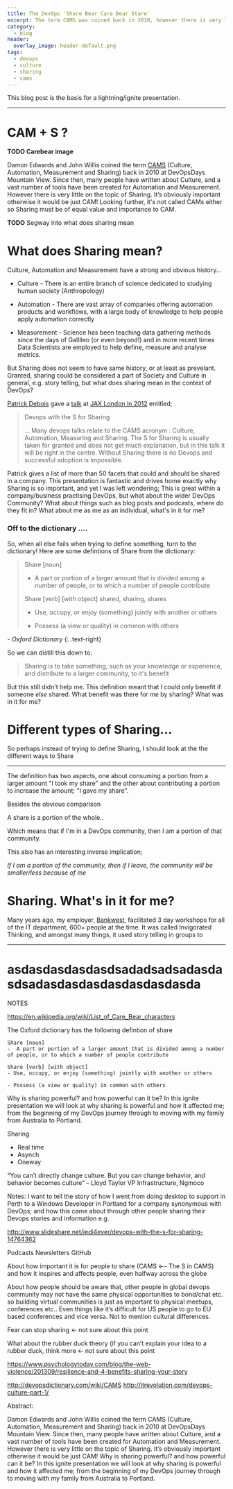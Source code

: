 ```yaml
---
title: The DevOps 'Share Bear Care Bear Stare'
excerpt: The term CAMS was coined back in 2010, however there is very little on the topic of sharing. Why is sharing powerful? and how powerful can it be?
category:
  - blog
header:
  overlay_image: header-default.png
tags:
  - devops
  - culture
  - sharing
  - cams
---
```


This blog post is the basis for a lightning/ignite presentation.

---

# CAM + S ?
**TODO Carebear image**

Damon Edwards and John Willis coined the term [CAMS](http://itrevolution.com/devops-culture-part-1/) (Culture, Automation, Measurement and Sharing) back in 2010 at DevOpsDays Mountain View.  Since then, many people have written about Culture, and a vast number of tools have been created for Automation and Measurement.  However there is very little on the topic of Sharing. It’s obviously important otherwise it would be just CAM! Looking further, it's not called CAMs either so Sharing must be of equal value and importance to CAM.

**TODO** Segway into what does sharing mean

# What does Sharing mean?

Culture, Automation and Measurement have a strong and obvious history...

* Culture - There is an entire branch of science dedicated to studying human society (Anthropology)

* Automation - There are vast array of companies offering automation products and workflows, with a large body of knowledge to help people apply automation correctly

* Measurement - Science has been teaching data gathering methods since the days of Gallileo (or even beyond!) and in more recent times Data Scientists are employed to help define, measure and analyse metrics.

But Sharing does not seem to have same history, or at least as prevelant.  Granted, sharing could be considered a part of Society and Culture in general, e.g. story telling, but what does sharing mean in the context of DevOps?

[Patrick Debois](http://www.jedi.be/) gave a [talk](http://www.slideshare.net/jedi4ever/devops-with-the-s-for-sharing-14764362) at [JAX London in 2012](https://www.youtube.com/watch?v=j2EVXvqwKwY) entitled;

> Devops with the S for Sharing
>
> ... Many devops talks relate to the CAMS acronym : Culture, Automation, Measuring and Sharing. The S for Sharing is usually taken for granted and does not get much explanation, but in this talk it will be right in the centre. Without Sharing there is no Devops and successful adoption is impossible.

Patrick gives a list of more than 50 facets that could and _should_ be shared in a company.  This presentation is fantastic and drives home exactly why Sharing is so important, and yet I was left wondering; This is great within a company/business practising DevOps, but what about the wider DevOps Community? What about things such as blog posts and podcasts, where do they fit in? What about me as me as an individual, what's in it for me?

### Off to the dictionary ....

So, when all else fails when trying to define something, turn to the dictionary! Here are some defintions of Share from the dictionary:
> Share [noun]
>
> -  A part or portion of a larger amount that is divided among a number of people, or to which a number of people contribute
>
> Share [verb] [with object]
> shared, sharing, shares
>
> - Use, occupy, or enjoy (something) jointly with another or others
>
> - Possess (a view or quality) in common with others

_- Oxford Dictionary_
{: .text-right}

So we can distill this down to:

> Sharing is to take something, such as your knowledge or experience, and distribute to a larger community, to it's benefit

But this still didn't help me.  This definition meant that I could only benefit if someone _else_ shared.  What benefit was there for _me_ by sharing?  What was in it for me?


# Different types of Sharing...

So perhaps instead of trying to define Sharing, I should look at the the different ways to Share



---
The definition has two aspects, one about consuming a portion from a larger amount "I took my share" and the other about contributing a portion to increase the amount; "I gave my share".

Besides the obvious comparison





A share is a portion of the whole..


Which means that if I'm in a DevOps community, then I am a portion of that community.

  This also has an interesting inverse implication;

_If I am a portion of the community, then if I leave, the community will be smaller/less because of me_





# Sharing.  What's in it for me?



Many years ago, my employer, [Bankwest](https://www.bankwest.com.au), facilitated 3 day workshops for all of the IT department, 600+ people at the time.  It was called Invigorated Thinking, and amongst many things, it used story telling in groups to



---

# asdasdasdasdasdsadadsadsadasdasdsadasdasdasdasdasdasdasda

NOTES

https://en.wikipedia.org/wiki/List_of_Care_Bear_characters

The Oxford dictionary has the following defintion of share

```
Share [noun]
-  A part or portion of a larger amount that is divided among a number of people, or to which a number of people contribute

Share [verb] [with object]
- Use, occupy, or enjoy (something) jointly with another or others

- Possess (a view or quality) in common with others
```

Why is sharing powerful? and how powerful can it be? In this ignite presentation we will look at why sharing is powerful and how it affected me; from the beginning of my DevOps journey through to moving with my family from Australia to Portland.

Sharing
* Real time
* Asynch
* Oneway


“You can’t directly change culture. But you can change behavior, and behavior becomes culture” – Lloyd Taylor VP Infrastructure, Ngmoco

Notes:
I want to tell the story of how I went from doing desktop to support in Perth to a Windows Developer in Portland for a company synonymous with DevOps; and how this came about through other people sharing their Devops stories and information e.g.

http://www.slideshare.net/jedi4ever/devops-with-the-s-for-sharing-14764362

Podcasts
Newsletters
GitHub

About how important it is for people to share (CAMS ←- The S in CAMS) and how it inspires and affects people, even halfway across the globe

About how people should be aware that, other people in global devops community may not have the same physical opportunities to bond/chat etc. so building virtual communities is just as important to physical meetups, conferences etc..  Even things like it’s difficult for US people to go to EU based conferences and vice versa. Not to mention cultural differences.

Fear can stop sharing ← not sure about this point

What about the rubber duck theory (if you can’t explain your idea to a rubber duck, think more  ← not sure about this point


https://www.psychologytoday.com/blog/the-web-violence/201309/resilience-and-4-benefits-sharing-your-story

http://devopsdictionary.com/wiki/CAMS
http://itrevolution.com/devops-culture-part-1/


Abstract:

Damon Edwards and John Willis coined the term CAMS (Culture, Automation, Measurement and Sharing) back in 2010 at DevOpsDays Mountain View.  Since then, many people have written about Culture, and a vast number of tools have been created for Automation and Measurement.  However there is very little on the topic of Sharing. It’s obviously important otherwise it would be just CAM! Why is sharing powerful? and how powerful can it be? In this ignite presentation we will look at why sharing is powerful and how it affected me; from the beginning of my DevOps journey through to moving with my family from Australia to Portland.

